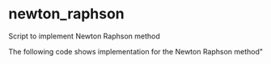 # newton_raphson
Script to implement Newton Raphson method

The following code shows implementation for the Newton Raphson method"
